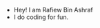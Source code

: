 - Hey! I am Rafiew Bin Ashraf
- I do coding for fun.

<!---
Rafiew/Rafiew is a ✨ special ✨ repository because its `README.md` (this file) appears on your GitHub profile.
You can click the Preview link to take a look at your changes.
--->
